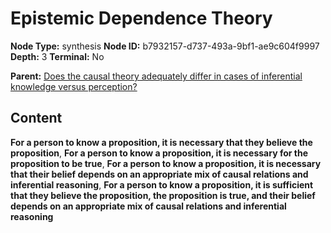 # Epistemic Dependence Theory

**Node Type:** synthesis
**Node ID:** b7932157-d737-493a-9bf1-ae9c604f9997
**Depth:** 3
**Terminal:** No

**Parent:** [Does the causal theory adequately differ in cases of inferential knowledge versus perception?](does-the-causal-theory-adequately-differ-in-cases-of-inferential-knowledge-versus-perception.md)

## Content

**For a person to know a proposition, it is necessary that they believe the proposition**, **For a person to know a proposition, it is necessary for the proposition to be true**, **For a person to know a proposition, it is necessary that their belief depends on an appropriate mix of causal relations and inferential reasoning**, **For a person to know a proposition, it is sufficient that they believe the proposition, the proposition is true, and their belief depends on an appropriate mix of causal relations and inferential reasoning**
